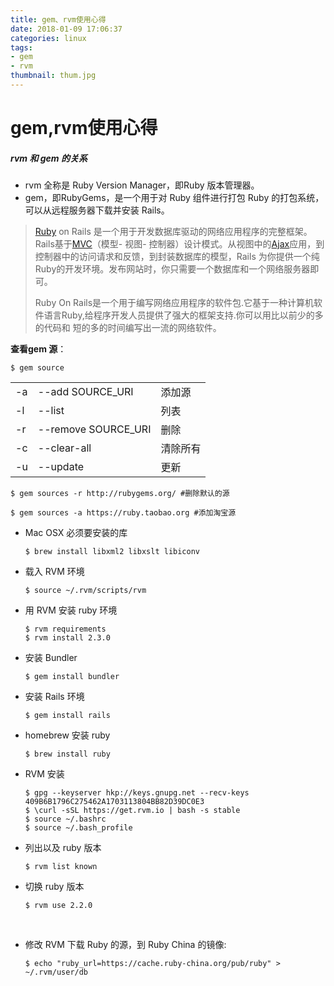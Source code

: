 ```yaml
---
title: gem、rvm使用心得
date: 2018-01-09 17:06:37
categories: linux
tags:
- gem
- rvm
thumbnail: thum.jpg
---
```


# gem,rvm使用心得

##### rvm 和 gem 的关系

- rvm 全称是 Ruby Version Manager，即Ruby 版本管理器。
- gem，即RubyGems，是一个用于对 Ruby 组件进行打包 Ruby 的打包系统，可以从远程服务器下载并安装 Rails。

> [Ruby](https://baike.baidu.com/item/Ruby) on Rails 是一个用于开发数据库驱动的网络应用程序的完整框架。Rails基于[MVC](https://baike.baidu.com/item/MVC)（模型- 视图- 控制器）设计模式。从视图中的[Ajax](https://baike.baidu.com/item/Ajax)应用，到控制器中的访问请求和反馈，到封装数据库的模型，Rails 为你提供一个纯Ruby的开发环境。发布网站时，你只需要一个数据库和一个网络服务器即可。
>
> Ruby On Rails是一个用于编写网络应用程序的软件包.它基于一种计算机软件语言Ruby,给程序开发人员提供了强大的框架支持.你可以用比以前少的多的代码和 短的多的时间编写出一流的网络软件。



**查看gem 源**：

```
$ gem source
```

|      |                     |      |
| ---- | ------------------- | ---- |
| -a   | --add SOURCE_URI    | 添加源  |
| -l   | --list              | 列表   |
| -r   | --remove SOURCE_URI | 删除   |
| -c   | --clear-all         | 清除所有 |
| -u   | --update            | 更新   |

```
$ gem sources -r http://rubygems.org/ #删除默认的源

$ gem sources -a https://ruby.taobao.org #添加淘宝源
```



- Mac OSX 必须要安装的库

  ```
  $ brew install libxml2 libxslt libiconv
  ```

- 载入 RVM 环境

  ```
  $ source ~/.rvm/scripts/rvm
  ```

- 用 RVM 安装 ruby 环境

  ```
  $ rvm requirements
  $ rvm install 2.3.0
  ```

- 安装 Bundler

  ```
  $ gem install bundler
  ```

- 安装 Rails 环境

  ```
  $ gem install rails
  ```

- homebrew 安装 ruby

  ```
  $ brew install ruby
  ```

- RVM 安装

  ```
  $ gpg --keyserver hkp://keys.gnupg.net --recv-keys 409B6B1796C275462A1703113804BB82D39DC0E3
  $ \curl -sSL https://get.rvm.io | bash -s stable
  $ source ~/.bashrc
  $ source ~/.bash_profile
  ```

- 列出以及 ruby 版本

  ```
  $ rvm list known
  ```

- 切换 ruby 版本

  ```
  $ rvm use 2.2.0
  ```

  ​

- 修改 RVM 下载 Ruby 的源，到 Ruby China 的镜像:

  ```
  $ echo "ruby_url=https://cache.ruby-china.org/pub/ruby" > ~/.rvm/user/db
  ```

  ​

  [1]: https://ruby-china.org/wiki/rvm-guide	"ruby wiki"
  [2]: https://www.ruby-toolbox.com/	"热门的 Gem"

  ​